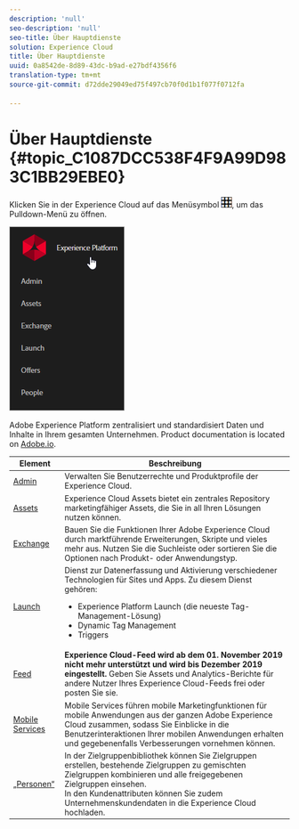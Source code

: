 ```yaml
---
description: 'null'
seo-description: 'null'
seo-title: Über Hauptdienste
solution: Experience Cloud
title: Über Hauptdienste
uuid: 0a8542de-8d89-43dc-b9ad-e27bdf4356f6
translation-type: tm+mt
source-git-commit: d72dde29049ed75f497cb70f0d1b1f077f0712fa

---
```



# Über Hauptdienste {#topic_C1087DCC538F4F9A99D983C1BB29EBE0}

Klicken Sie in der Experience Cloud auf das Menüsymbol ![](assets/menu-icon.png), um das Pulldown-Menü zu öffnen.

![](assets/experience-cloud-core-services.png)

Adobe Experience Platform zentralisiert und standardisiert Daten und Inhalte in Ihrem gesamten Unternehmen. Product documentation is located on [Adobe.io](https://www.adobe.io/apis/experienceplatform/home/services.html).

| Element | Beschreibung |
|--- |--- |
| [Admin](admin-getting-started/admin-getting-started.md) | Verwalten Sie Benutzerrechte und Produktprofile der Experience Cloud. |
| [Assets](experience-cloud-assets/experience-cloud-assets.md) | Experience Cloud Assets bietet ein zentrales Repository marketingfähiger Assets, die Sie in all Ihren Lösungen nutzen können. |
| [Exchange](https://experiencecloud.adobeexchange.com/) | Bauen Sie die Funktionen Ihrer Adobe Experience Cloud durch marktführende Erweiterungen, Skripte und vieles mehr aus. Nutzen Sie die Suchleiste oder sortieren Sie die Optionen nach Produkt- oder Anwendungstyp. |
| [Launch](activation/activation.md) | Dienst zur Datenerfassung und Aktivierung verschiedener Technologien für Sites und Apps. Zu diesem Dienst gehören:<ul><li>Experience Platform Launch (die neueste Tag-Management-Lösung)</li><li>Dynamic Tag Management</li><li>Triggers</li></ul> |
| [Feed](feed.md) | **Experience Cloud-Feed wird ab dem 01. November 2019 nicht mehr unterstützt und wird bis Dezember 2019 eingestellt.** Geben Sie Assets und Analytics-Berichte für andere Nutzer Ihres Experience Cloud-Feeds frei oder posten Sie sie. |
| [Mobile Services](https://marketing.adobe.com/resources/help/en_US/mobile/) | Mobile Services führen mobile Marketingfunktionen für mobile Anwendungen aus der ganzen Adobe Experience Cloud zusammen, sodass Sie Einblicke in die Benutzerinteraktionen Ihrer mobilen Anwendungen erhalten und gegebenenfalls Verbesserungen vornehmen können. |
| [„Personen“](audience-library/audience-library.md) | In der Zielgruppenbibliothek können Sie Zielgruppen erstellen, bestehende Zielgruppen zu gemischten Zielgruppen kombinieren und alle freigegebenen Zielgruppen einsehen.<br>In den Kundenattributen können Sie zudem Unternehmenskundendaten in die Experience Cloud hochladen. |
